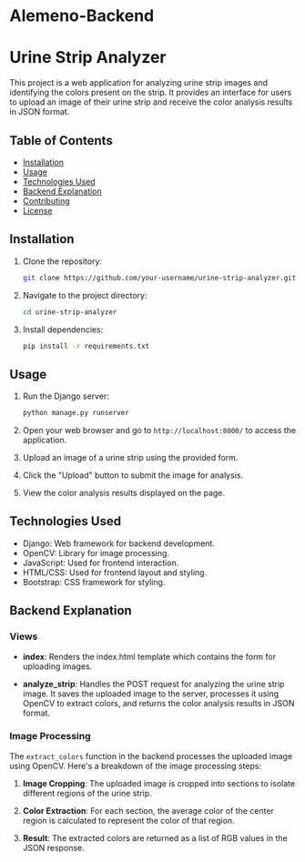 # Alemeno-Backend

# Urine Strip Analyzer

This project is a web application for analyzing urine strip images and identifying the colors present on the strip. It provides an interface for users to upload an image of their urine strip and receive the color analysis results in JSON format.

## Table of Contents
- [Installation](#installation)
- [Usage](#usage)
- [Technologies Used](#technologies-used)
- [Backend Explanation](#backend-explanation)
- [Contributing](#contributing)
- [License](#license)

## Installation

1. Clone the repository:
    ```sh
    git clone https://github.com/your-username/urine-strip-analyzer.git
    ```

2. Navigate to the project directory:
    ```sh
    cd urine-strip-analyzer
    ```

3. Install dependencies:
    ```sh
    pip install -r requirements.txt
    ```

## Usage

1. Run the Django server:
    ```sh
    python manage.py runserver
    ```

2. Open your web browser and go to `http://localhost:8000/` to access the application.

3. Upload an image of a urine strip using the provided form.

4. Click the "Upload" button to submit the image for analysis.

5. View the color analysis results displayed on the page.

## Technologies Used

- Django: Web framework for backend development.
- OpenCV: Library for image processing.
- JavaScript: Used for frontend interaction.
- HTML/CSS: Used for frontend layout and styling.
- Bootstrap: CSS framework for styling.

## Backend Explanation

### Views

- **index**: Renders the index.html template which contains the form for uploading images.

- **analyze_strip**: Handles the POST request for analyzing the urine strip image. It saves the uploaded image to the server, processes it using OpenCV to extract colors, and returns the color analysis results in JSON format.

### Image Processing

The `extract_colors` function in the backend processes the uploaded image using OpenCV. Here's a breakdown of the image processing steps:

1. **Image Cropping**: The uploaded image is cropped into sections to isolate different regions of the urine strip.

2. **Color Extraction**: For each section, the average color of the center region is calculated to represent the color of that region.

3. **Result**: The extracted colors are returned as a list of RGB values in the JSON response.


